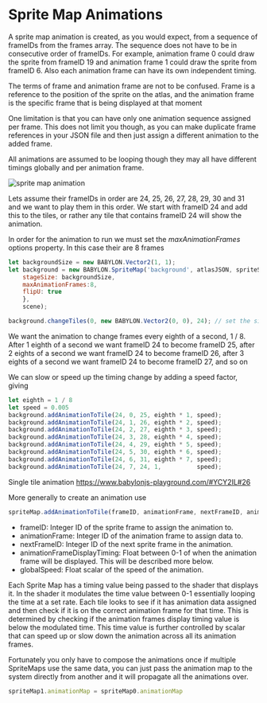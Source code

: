 # Sprite Map Animations
A sprite map animation is created, as you would expect, from a sequence of frameIDs from the frames array. The sequence does not have to be in consecutive order of frameIDs. For example, animation frame 0 could draw the sprite from frameID 19 and animation frame 1 could draw the sprite from frameID 6. Also each animation frame can have its own independent timing.

The terms of frame and animation frame are not to be confused.  Frame is a reference to the position of the sprite on the atlas, and the animation frame is the specific frame that is being displayed at that moment

One limitation is that you can have only one animation sequence assigned per frame.  This does not limit you though, as you can make duplicate frame references in your JSON file and then just assign a different animation to the added frame.

All animations are assumed to be looping though they may all have different timings globally and per animation frame.

![sprite map animation](/img/how_to/Sprites/water_anim.png)

Lets assume their frameIDs in order are 24, 25, 26, 27, 28, 29, 30 and 31 and we want to play them in this order. We start with frameID 24 and add this to the tiles, or rather any tile that contains frameID 24 will show the animation.

In order for the animation to run we must set the *maxAnimationFrames* options property. In this case their are 8 frames

```javascript
let backgroundSize = new BABYLON.Vector2(1, 1);
let background = new BABYLON.SpriteMap('background', atlasJSON, spriteSheet, {
    stageSize: backgroundSize,
    maxAnimationFrames:8,
    flipU: true
    },
    scene); 

background.changeTiles(0, new BABYLON.Vector2(0, 0), 24); // set the single tile to frameID 24
```

We want the animation to change frames every eighth of a second, 1 / 8.
After 1 eighth of a second we want frameID 24 to become frameID 25,
after 2 eights of a second we want frameID 24 to become frameID 26,
after 3 eights of a second we want frameID 24 to become frameID 27,
and so on

We can slow or speed up the timing change by adding a speed factor, giving

```javascript
let eighth = 1 / 8
let speed = 0.005
background.addAnimationToTile(24, 0, 25, eighth * 1, speed);
background.addAnimationToTile(24, 1, 26, eighth * 2, speed);
background.addAnimationToTile(24, 2, 27, eighth * 3, speed);
background.addAnimationToTile(24, 3, 28, eighth * 4, speed);
background.addAnimationToTile(24, 4, 29, eighth * 5, speed);
background.addAnimationToTile(24, 5, 30, eighth * 6, speed);
background.addAnimationToTile(24, 6, 31, eighth * 7, speed);
background.addAnimationToTile(24, 7, 24, 1, 	 	 speed);
```

Single tile animation https://www.babylonjs-playground.com/#YCY2IL#26

More generally to create an animation use
```javascript
spriteMap.addAnimationToTile(frameID, animationFrame, nextFrameID, animationFrameDisplayTiming, globalSpeed)
```
* frameID: Integer ID of the sprite frame to assign the animation to.
* animationFrame: Integer ID of the animation frame to assign data to.
* nextFrameID:  Integer ID of the next sprite frame in the animation.
* animationFrameDisplayTiming: Float between 0-1 of when the animation frame will be displayed.  This will be described more below.
* globalSpeed: Float scalar of the speed of the animation.

Each Sprite Map has a timing value being passed to the shader that displays it.  In the shader it modulates the time value between 0-1 essentially looping the time at a set rate.  Each tile looks to see if it has animation data assigned and then check if it is on the correct animation frame for that time.  This is determined by checking if the animation frames display timing value is below the modulated time.  This time value is further controlled by scalar that can speed up or slow down the animation across all its animation frames.

Fortunately you only have to compose the animations once if multiple SpriteMaps use the same data, you can just pass the animation map to the system directly from another and it will propagate all the animations over.

```javascript
spriteMap1.animationMap = spriteMap0.animationMap
```
